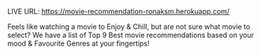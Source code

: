 LIVE URL: https://movie-recommendation-ronaksm.herokuapp.com/


Feels like watching a movie to Enjoy & Chill, but are not sure what movie to select?
We have a list of Top 9 Best movie recommendations based on your mood & Favourite Genres at your fingertips!
